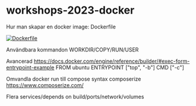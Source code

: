 # workshops-2023-docker
<Intro>
Hur man skapar en docker image: Dockerfile

[![Dockerfile](https://user-images.githubusercontent.com/4668945/234217051-71d114c3-ead4-4945-9ee4-ca14c941571a.png)](https://www.youtube.com/watch?v=SnSH8Ht3MIc "Dockerfile")

Användbara kommandon WORKDIR/COPY/RUN/USER

Avancerad https://docs.docker.com/engine/reference/builder/#exec-form-entrypoint-example
FROM ubuntu
ENTRYPOINT ["top", "-b"]
CMD ["-c"]

Omvandla docker run till compose syntax
composerize <https://www.composerize.com/>

Flera services/depends on
build/ports/network/volumes
